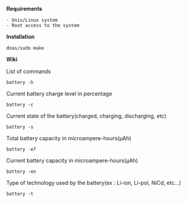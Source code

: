𝐑𝐞𝐪𝐮𝐢𝐫𝐞𝐦𝐞𝐧𝐭𝐬
```
- Unix/Linux system
- Root access to the system
```

𝐈𝐧𝐬𝐭𝐚𝐥𝐥𝐚𝐭𝐢𝐨𝐧

```
doas/sudo make
```

𝐖𝐢𝐤𝐢

List of commands
```
battery -h
```
Current battery charge level in percentage
```
battery -c
```
Current state of the battery(charged, charging, discharging, etc)
```
battery -s
```
Total battery capacity in microampere-hours(µAh)
```
battery -ef
```
Current battery capacity in microampere-hours(µAh)
```
battery -en
```
Type of technology used by the battery(ex : Li-ion, Li-pol, NiCd, etc...)
```
battery -t
```
